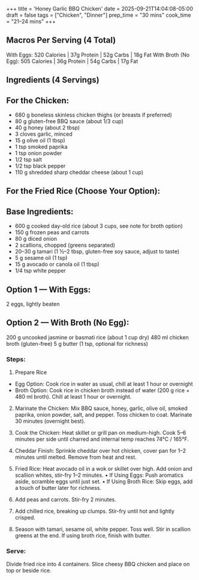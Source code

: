 +++
title = 'Honey Garlic BBQ Chicken'
date = 2025-09-21T14:04:08-05:00
draft = false
tags = ["Chicken", "Dinner"]
prep_time = "30 mins"
cook_time = "21–24 mins"
+++


## Macros Per Serving (4 Total)
With Eggs: 520 Calories | 37g Protein | 52g Carbs | 18g Fat
With Broth (No Egg): 505 Calories | 36g Protein | 54g Carbs | 17g Fat


## Ingredients (4 Servings)

## For the Chicken:
- 680 g boneless skinless chicken thighs (or breasts if preferred)
- 80 g gluten-free BBQ sauce (about 1/3 cup)
- 40 g honey (about 2 tbsp)
- 3 cloves garlic, minced
- 15 g olive oil (1 tbsp)
- 1 tsp smoked paprika
- 1 tsp onion powder
- 1/2 tsp salt
- 1/2 tsp black pepper
- 110 g shredded sharp cheddar cheese (about 1 cup)

## For the Fried Rice (Choose Your Option):
## Base Ingredients:
- 600 g cooked day-old rice (about 3 cups, see note for broth option)
- 150 g frozen peas and carrots
- 80 g diced onion
- 2 scallions, chopped (greens separated)
- 20–30 g tamari (1 ½–2 tbsp, gluten-free soy sauce, adjust to taste)
- 5 g sesame oil (1 tsp)
- 15 g avocado or canola oil (1 tbsp)
- 1/4 tsp white pepper

## Option 1 — With Eggs:
2 eggs, lightly beaten

## Option 2 — With Broth (No Egg):
200 g uncooked jasmine or basmati rice (about 1 cup dry)
480 ml chicken broth (gluten-free)
5 g butter (1 tsp, optional for richness)

### Steps:
1.	Prepare Rice
  - Egg Option: Cook rice in water as usual, chill at least 1 hour or overnight
  - Broth Option: Cook rice in chicken broth instead of water (200 g rice + 480 ml broth). Chill at least 1 hour or overnight.

2.	Marinate the Chicken: Mix BBQ sauce, honey, garlic, olive oil, smoked paprika, onion powder, salt, and pepper. Toss chicken to coat. Marinate 30 minutes (overnight best).

3.	Cook the Chicken: Heat skillet or grill pan on medium-high. Cook 5–6 minutes per side until charred and internal temp reaches 74°C / 165°F.

4.	Cheddar Finish: Sprinkle cheddar over hot chicken, cover pan for 1–2 minutes until melted. Remove from heat and rest.

5.	Fried Rice: Heat avocado oil in a wok or skillet over high. Add onion and scallion whites, stir-fry 1–2 minutes.
•	If Using Eggs: Push aromatics aside, scramble eggs until just set.
•	If Using Broth Rice: Skip eggs, add a touch of butter later for richness.
6.	Add peas and carrots. Stir-fry 2 minutes.
7.	Add chilled rice, breaking up clumps. Stir-fry until hot and lightly crisped.
8.	Season with tamari, sesame oil, white pepper. Toss well. Stir in scallion greens at the end. If using broth rice, finish with butter.

### Serve:
Divide fried rice into 4 containers. Slice cheesy BBQ chicken and place on top or beside rice.